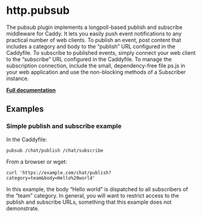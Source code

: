 # http.pubsub

The pubsub plugin implements a longpoll-based publish and subscribe middleware for Caddy. It lets you easily push event
notifications to any practical number of web clients. To publish an event, post content that includes a category and
body to the “publish” URL configured in the Caddyfile. To subscribe to published events, simply connect your web client
to the “subscribe” URL configured in the Caddyfile. To manage the subscription connection, include the small,
dependency-free file ps.js in your web application and use the non-blocking methods of a Subscriber instance.

**[Full documentation](https://jung-kurt.github.io/pubsub/)**

## Examples

### Simple publish and subscribe example

In the Caddyfile:

``` caddyfile
pubsub /chat/publish /chat/subscribe
```

From a browser or wget:

``` shell
curl 'https://example.com/chat/publish?category=team&body=Hello%20world'
```

In this example, the body “Hello world” is dispatched to all subscribers of the “team” category. In general, you will
want to restrict access to the publish and subscribe URLs, something that this example does not demonstrate.
